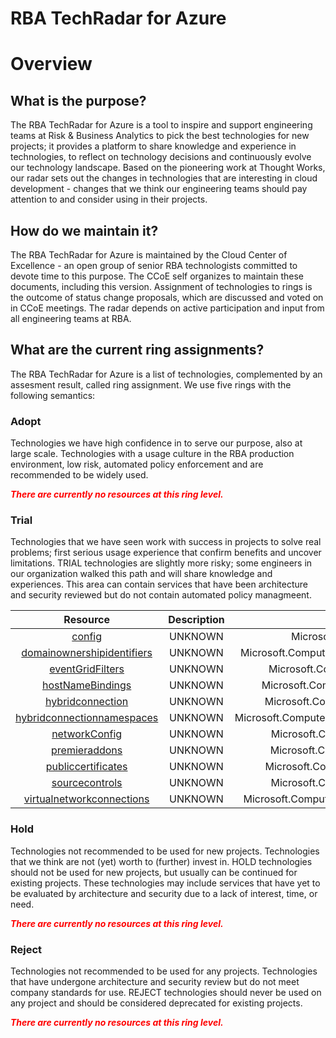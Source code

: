 
RBA TechRadar for Azure
=======================

# Overview

## What is the purpose?


The RBA TechRadar for Azure is a tool to inspire and support engineering teams at Risk & Business Analytics to pick the best technologies for new projects; it provides a platform to share knowledge and experience in technologies, to reflect on technology decisions and continuously evolve our technology landscape.  Based on the pioneering work at Thought Works, our radar sets out the changes in technologies that are interesting in cloud development - changes that we think our engineering teams should pay attention to and consider using in their projects.
## How do we maintain it?


The RBA TechRadar for Azure is maintained by the Cloud Center of Excellence - an open group of senior RBA technologists committed to devote time to this purpose.  The CCoE self organizes to maintain these documents, including this version.  Assignment of technologies to rings is the outcome of status change proposals, which are discussed and voted on in CCoE meetings.  The radar depends on active participation and input from all engineering teams at RBA.
## What are the current ring assignments?


The RBA TechRadar for Azure is a list of technologies, complemented by an assesment result, called ring assignment.  We use five rings with the following semantics:
### Adopt


Technologies we have high confidence in to serve our purpose, also at large scale.  Technologies with a usage culture in the RBA production environment, low risk, automated policy enforcement and are recommended to be widely used.  
  
***<font color="red"> There are currently no resources at this ring level. </font>***
### Trial


Technologies that we have seen work with success in projects to solve real problems;  first serious usage experience that confirm benefits and uncover limitations.  TRIAL technologies are slightly more risky; some engineers in our organization walked this path and will share knowledge and experiences.  This area can contain services that have been architecture and security reviewed but do not contain automated policy managmeent.  

|Resource|Description|Path|Status|
| :---: | :---: | :---: | :---: |
|[config](https://github.com/openrba/python-azure-techradar/tree/master/Microsoft.Compute/sites/slots/config)|UNKNOWN|Microsoft.Compute/sites/slots/config|TRIAL|
|[domainownershipidentifiers](https://github.com/openrba/python-azure-techradar/tree/master/Microsoft.Compute/sites/slots/domainownershipidentifiers)|UNKNOWN|Microsoft.Compute/sites/slots/domainownershipidentifiers|TRIAL|
|[eventGridFilters](https://github.com/openrba/python-azure-techradar/tree/master/Microsoft.Compute/sites/slots/eventGridFilters)|UNKNOWN|Microsoft.Compute/sites/slots/eventGridFilters|TRIAL|
|[hostNameBindings](https://github.com/openrba/python-azure-techradar/tree/master/Microsoft.Compute/sites/slots/hostNameBindings)|UNKNOWN|Microsoft.Compute/sites/slots/hostNameBindings|TRIAL|
|[hybridconnection](https://github.com/openrba/python-azure-techradar/tree/master/Microsoft.Compute/sites/slots/hybridconnection)|UNKNOWN|Microsoft.Compute/sites/slots/hybridconnection|TRIAL|
|[hybridconnectionnamespaces](https://github.com/openrba/python-azure-techradar/tree/master/Microsoft.Compute/sites/slots/hybridconnectionnamespaces)|UNKNOWN|Microsoft.Compute/sites/slots/hybridconnectionnamespaces|TRIAL|
|[networkConfig](https://github.com/openrba/python-azure-techradar/tree/master/Microsoft.Compute/sites/slots/networkConfig)|UNKNOWN|Microsoft.Compute/sites/slots/networkConfig|TRIAL|
|[premieraddons](https://github.com/openrba/python-azure-techradar/tree/master/Microsoft.Compute/sites/slots/premieraddons)|UNKNOWN|Microsoft.Compute/sites/slots/premieraddons|TRIAL|
|[publiccertificates](https://github.com/openrba/python-azure-techradar/tree/master/Microsoft.Compute/sites/slots/publiccertificates)|UNKNOWN|Microsoft.Compute/sites/slots/publiccertificates|TRIAL|
|[sourcecontrols](https://github.com/openrba/python-azure-techradar/tree/master/Microsoft.Compute/sites/slots/sourcecontrols)|UNKNOWN|Microsoft.Compute/sites/slots/sourcecontrols|TRIAL|
|[virtualnetworkconnections](https://github.com/openrba/python-azure-techradar/tree/master/Microsoft.Compute/sites/slots/virtualnetworkconnections)|UNKNOWN|Microsoft.Compute/sites/slots/virtualnetworkconnections|TRIAL|

### Hold


Technologies not recommended to be used for new projects. Technologies that we think are not (yet) worth to (further) invest in.  HOLD technologies should not be used for new projects, but usually can be continued for existing projects.  These technologies may include services that have yet to be evaluated by architecture and security due to a lack of interest, time, or need.  
  
***<font color="red"> There are currently no resources at this ring level. </font>***
### Reject


Technologies not recommended to be used for any projects. Technologies that have undergone architecture and security review but do not meet company standards for use.  REJECT technologies should never be used on any project and should be considered deprecated for existing projects.  
  
***<font color="red"> There are currently no resources at this ring level. </font>***